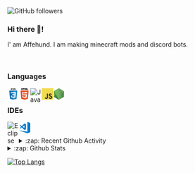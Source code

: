 ![GitHub followers](https://img.shields.io/github/followers/Affehund?style=social)

### Hi there 👋!
I' am Affehund. I am making minecraft mods and discord bots.

<br/>

### Languages
[<img align="left" alt="CSS" width="26px" src="https://raw.githubusercontent.com/github/explore/80688e429a7d4ef2fca1e82350fe8e3517d3494d/topics/css/css.png"/>][css]
[<img align="left" alt="HTML" width="26px" src="https://raw.githubusercontent.com/github/explore/80688e429a7d4ef2fca1e82350fe8e3517d3494d/topics/html/html.png"/>][html]
[<img align="left" alt="Java" width="26px" src="https://cdn.jsdelivr.net/npm/simple-icons@v3/icons/java.svg"/>][java]
[<img align="left" alt="Javascript" width="26px" src="https://raw.githubusercontent.com/github/explore/80688e429a7d4ef2fca1e82350fe8e3517d3494d/topics/javascript/javascript.png"/>][javascript]
[<img align="left" alt="Node JS" width="26px" src="https://raw.githubusercontent.com/github/explore/80688e429a7d4ef2fca1e82350fe8e3517d3494d/topics/nodejs/nodejs.png"/>][nodejs]

<br/>

### IDEs
[<img align="left" alt="Eclipse" width="26px" src="https://cdn.jsdelivr.net/npm/simple-icons@v3/icons/eclipseide.svg"/>][eclipse]
[<img align="left" alt="Visual Studio Code" width="26px" src="https://raw.githubusercontent.com/github/explore/80688e429a7d4ef2fca1e82350fe8e3517d3494d/topics/visual-studio-code/visual-studio-code.png"/>][vscode]

<br/>
<br/>

<details>
    <summary>:zap: Recent Github Activity</summary>
<!--START_SECTION:activity-->
1. 🗣 Commented on [#11](https://github.com/Buuz135/HotOrNot/issues/11) in [Buuz135/HotOrNot](https://github.com/Buuz135/HotOrNot)
2. 🗣 Commented on [#5](https://github.com/Buuz135/HotOrNot/issues/5) in [Buuz135/HotOrNot](https://github.com/Buuz135/HotOrNot)
3. 🗣 Commented on [#9](https://github.com/Buuz135/HotOrNot/issues/9) in [Buuz135/HotOrNot](https://github.com/Buuz135/HotOrNot)
4. 🗣 Commented on [#11](https://github.com/Buuz135/HotOrNot/issues/11) in [Buuz135/HotOrNot](https://github.com/Buuz135/HotOrNot)
5. ❌ Reopened PR [#13](https://github.com/Buuz135/HotOrNot/pull/13) in [Buuz135/HotOrNot](https://github.com/Buuz135/HotOrNot)
<!--END_SECTION:activity-->
</details>

<details>
    <summary>:zap: Github Stats</summary>
    <img align="left" alt="Affehunds's GitHub Stats" src="https://github-readme-stats-hwa9vez0v.vercel.app/api?username=Affehund&show_icons=true&hide_border=true&theme=dark"/>
</details>

[![Top Langs](https://github-readme-stats.vercel.app/api/top-langs/?username=Affehund&layout=compact&theme=dark)](https://github.com/anuraghazra/github-readme-stats)


[css]: https://en.wikipedia.org/wiki/CSS
[html]: https://en.wikipedia.org/wiki/HTML
[java]: https://www.java.com
[javascript]: https://www.javascript.com
[nodejs]: https://nodejs.org

[eclipse]: https://www.eclipse.org
[vscode]: https://code.visualstudio.com
